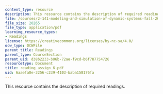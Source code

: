 ```yaml
---
content_type: resource
description: This resource contains the description of required readings.
file: /courses/2-141-modeling-and-simulation-of-dynamic-systems-fall-2006/6aaefa8e3256c2394103baba158176fa_reading_assign_6.pdf
file_size: 20265
file_type: application/pdf
learning_resource_types:
- Readings
license: https://creativecommons.org/licenses/by-nc-sa/4.0/
ocw_type: OCWFile
parent_title: Readings
parent_type: CourseSection
parent_uid: d38b2233-b06b-72ae-f9cd-b6f787754726
resourcetype: Document
title: reading_assign_6.pdf
uid: 6aaefa8e-3256-c239-4103-baba158176fa
---
```

This resource contains the description of required readings.